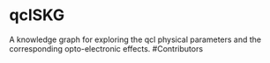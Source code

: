 # qclSKG
A knowledge graph for exploring the qcl physical parameters and the corresponding opto-electronic effects. 
#Contributors
